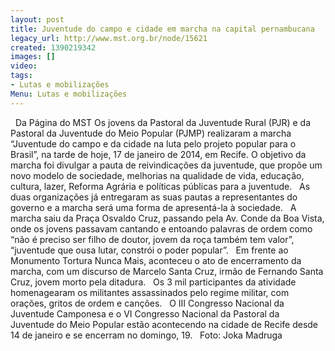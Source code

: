 ```yaml
---
layout: post
title: Juventude do campo e cidade em marcha na capital pernambucana
legacy_url: http://www.mst.org.br/node/15621
created: 1390219342
images: []
video: 
tags:
- Lutas e mobilizações
Menu: Lutas e mobilizações
---
```



 
Da Página do MST
Os jovens da Pastoral da Juventude Rural (PJR) e da Pastoral da Juventude do Meio Popular (PJMP) realizaram a marcha “Juventude do campo e da cidade na luta pelo projeto popular para o Brasil”, na tarde de hoje, 17 de janeiro de 2014, em Recife.
O objetivo da marcha foi divulgar a pauta de reivindicações da juventude, que propõe um novo modelo de sociedade, melhorias na qualidade de vida, educação, cultura, lazer, Reforma Agrária e políticas públicas para a juventude.
 
As duas organizações já entregaram as suas pautas a representantes do governo e a marcha será uma forma de apresentá-la à sociedade.
 
A marcha saiu da Praça Osvaldo Cruz, passando pela Av. Conde da Boa Vista, onde os jovens passavam cantando e entoando palavras de ordem como “não é preciso ser filho de doutor, jovem da roça também tem valor”, “juventude que ousa lutar, constrói o poder popular”.
 
Em frente ao Monumento Tortura Nunca Mais, aconteceu o ato de encerramento da marcha, com um discurso de Marcelo Santa Cruz, irmão de Fernando Santa Cruz, jovem morto pela ditadura.
 
Os 3 mil participantes da atividade homenagearam os militantes assassinados pelo regime militar, com orações, gritos de ordem e canções.
 
O III Congresso Nacional da Juventude Camponesa e o VI Congresso Nacional da Pastoral da Juventude do Meio Popular estão acontecendo na cidade de Recife desde 14 de janeiro e se encerram no domingo, 19.
 
Foto: Joka Madruga
